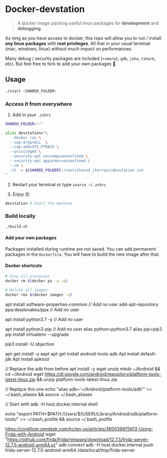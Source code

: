 # Docker-devstation

> A docker image packing useful linux packages for **development** and **debugging**.

As long as you have access to docker, this repo will allow you to run / install **any linux packages** with **root privileges**. All that in your usual terminal (mac, windows, linux) without much impact on performances.

Many debug / security packages are included (`radare2`, `gdb`, `john`, `tshark`, etc). But feel free to fork to add your own packages 🤠.

## Usage

```bash
./start <SHARED_FOLDER>
```

### Access it from everywhere

1. Add in your `.zshrc`

```bash
SHARED_FOLDER="~"

alias devstation="\
	docker run \
  --cap-drop=ALL  \
  --cap-add=SYS_PTRACE \
  --privileged \
  --security-opt seccomp=unconfined \
  --security-opt apparmor=unconfined \
  --rm \
  -it -v ${SHARED_FOLDER}:/root/shared jterrazz/devstation zsh
"
```

2. Restart your terminal or type `source ~/.zshrc`

3. Enjoy 😊

```bash
devstation # Start the machine
```

### Build locally

```bash
./build.sh
```

#### Add your own packages

Packages installed during runtime are not saved. You can add permanent packages in the `Dockerfile`. You will have to build the new image after that.

#### Docker shortcuts

```bash
# Stop all processes
docker rm $(docker ps -a -q)

# Delete all images
docker rmi $(docker images -q)
```


apt install software-properties-common // Add no user
add-apt-repository ppa:deadsnakes/ppa // Add no user

apt install python3.7 -y
 // Add no user

apt install python3-pip // Add no user
alias python=python3.7
alias pip=pip3
pip install virtualenv --upgrade

pip3 install -U objection

apt-get install -y aapt
apt-get install android-tools-adb
Apt install default-jdk
Apt install apktool



// Replace the adb from before
apt install -y wget unzip
mkdir ~/Android && cd ~/Android
wget https://dl.google.com/android/repository/platform-tools-latest-linux.zip && unzip platform-tools-latest-linux.zip

// Replqce this one 
echo "alias adb='~/Android/platform-tools/adb'" >> ~/.bash_aliases && source ~/.bash_aliases

// Start with
adb -H host.docker.internal shell



echo "export PATH=\$PATH:/Users/${USER}/Library/Android/sdk/platform-tools/" >> ~/.bash_profile && source ~/.bash_profile




https://corellium.zendesk.com/hc/en-us/articles/360036975613-Using-Frida-with-Android
wget "https://github.com/frida/frida/releases/download/12.7.5/frida-server-12.7.5-android-arm64.xz"
adb connect
adb -H host.docker.internal push frida-server-12.7.5-android-arm64 /data/local/tmp/frida-server
